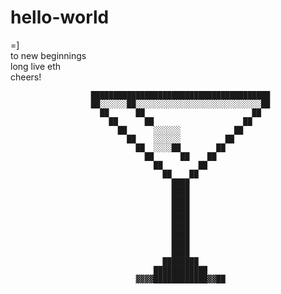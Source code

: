 # hello-world
=]<br>
to new beginnings<br>
long live eth<br>
cheers!
                                                                                        
                                                                                        
                                                                                        
                                                                                        
                                                                                        
                                                                                        
                                                                                        
                      ████████████████████████████████████████                          
                      ██░░░░░░██░░░░░░░░░░░░░░░░░░░░░░░░░░░░██                          
                        ██      ██                        ██                            
                          ██      ██                    ██                              
                            ██      ░░░░░░            ██                                
                              ██    ░░░░░░          ██                                  
                                ██  ░░░░██        ██                                    
                                  ██      ██    ██                                      
                                    ██        ██                                        
                                      ██    ██                                          
                                        ████                                            
                                        ████                                            
                                        ████                                            
                                        ████                                            
                                        ████                                            
                                        ████                                            
                                        ████                                            
                                        ████                                            
                                        ████                                            
                                      ████████                                          
                                    ████████████                                        
                                ▓▓▓▓████████████▓▓██                                    

